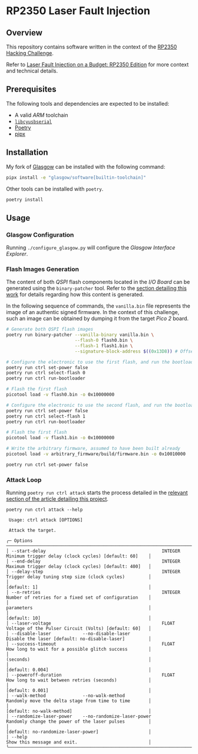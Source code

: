 # RP2350 Laser Fault Injection

## Overview

This repository contains software written in the context of the [RP2350 Hacking Challenge](https://github.com/raspberrypi/rp2350_hacking_challenge).

Refer to [Laser Fault Injection on a Budget: RP2350 Edition](https://courk.cc/rp2350-challenge-laser) for more context and technical details.

## Prerequisites

The following tools and dependencies are expected to be installed:

- A valid _ARM_ toolchain
- [`libcyusbserial`](https://github.com/cyrozap/libcyusbserial)
- [Poetry](https://python-poetry.org/)
- [pipx](https://pipx.pypa.io/latest/)

## Installation

My fork of [Glasgow](https://github.com/GlasgowEmbedded/Glasgow) can be installed with the following command:

```bash
pipx install -e "glasgow/software[builtin-toolchain]"
```

Other tools can be installed with `poetry`.

```bash
poetry install
```

## Usage

### Glasgow Configuration

Running `./configure_glasgow.py` will configure the _Glasgow Interface Explorer_.

### Flash Images Generation

The content of both _QSPI_ flash components located in the _I/O Board_ can be generated using the `binary-patcher` tool. Refer to the [section detailing this work](https://courk.cc/rp2350-challenge-laser#flash-memory-organization) for details regarding how this content is generated.

In the following sequence of commands, the `vanilla.bin` file represents the image of an authentic signed firmware. In the context of this challenge, such an image can be obtained by dumping it from the target _Pico 2_ board.

```bash
# Generate both QSPI flash images
poetry run binary-patcher --vanilla-binary vanilla.bin \
                          --flash-0 flash0.bin \
                          --flash-1 flash1.bin \
                          --signature-block-address $((0x13D8)) # Offset obtained by studying the vanilla.bin image

# Configure the electronic to use the first flash, and run the bootloader
poetry run ctrl set-power false
poetry run ctrl select-flash 0
poetry run ctrl run-bootloader

# Flash the first flash
picotool load -v flash0.bin -o 0x10000000

# Configure the electronic to use the second flash, and run the bootloader
poetry run ctrl set-power false
poetry run ctrl select-flash 1
poetry run ctrl run-bootloader

# Flash the first flash
picotool load -v flash1.bin -o 0x10000000

# Write the arbitrary firmware, assumed to have been built already
picotool load -v arbitrary_firmware/build/firmware.bin -o 0x10010000

poetry run ctrl set-power false
```

### Attack Loop

Running `poetry run ctrl attack` starts the process detailed in the [relevant section of the article detailing this project](https://courk.cc/rp2350-challenge-laser#attack-loop).

```
poetry run ctrl attack --help

 Usage: ctrl attack [OPTIONS]

 Attack the target.

╭─ Options ───────────────────────────────────────────────────────────────────────────────────────────────────────────────╮
│ --start-delay                                            INTEGER  Minimum trigger delay (clock cycles) [default: 60]    │
│ --end-delay                                              INTEGER  Maximum trigger delay (clock cycles) [default: 400]   │
│ --delay-step                                             INTEGER  Trigger delay tuning step size (clock cycles)         │
│                                                                   [default: 1]                                          │
│ --n-retries                                              INTEGER  Number of retries for a fixed set of configuration    │
│                                                                   parameters                                            │
│                                                                   [default: 10]                                         │
│ --laser-voltage                                          FLOAT    Voltage of the Pulser Circuit (Volts) [default: 60]   │
│ --disable-laser            --no-disable-laser                     Disable the laser [default: no-disable-laser]         │
│ --success-timeout                                        FLOAT    How long to wait for a possible glitch success        │
│                                                                   (seconds)                                             │
│                                                                   [default: 0.004]                                      │
│ --poweroff-duration                                      FLOAT    How long to wait between retries (seconds)            │
│                                                                   [default: 0.001]                                      │
│ --walk-method              --no-walk-method                       Randomly move the delta stage from time to time       │
│                                                                   [default: no-walk-method]                             │
│ --randomize-laser-power    --no-randomize-laser-power             Randomly change the power of the laser pulses         │
│                                                                   [default: no-randomize-laser-power]                   │
│ --help                                                            Show this message and exit.                           │
╰─────────────────────────────────────────────────────────────────────────────────────────────────────────────────────────╯
```